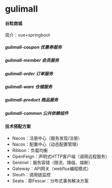 # gulimall
#### 谷粒商城
简介：vue+springboot
##### gulimall-coupon 优惠券服务
##### gulimall-member 会员服务
##### gulimall-order 订单服务
##### gulimall-ware 仓储服务
##### gulimall-product 商品服务
##### gulimall-common 公共依赖组件

#### 技术搭配方案
* Nacos：注册中心（服务发现/注册）
* Nacos：配置中心（动态配置管理）
* Ribbon：负载均衡
* OpenFeign：声明式HTTP客户端（调用远程服务）
* Sentinel：服务容错（限流、降级、熔断）
* Gateway：API网关（webflux编程模式）
* Sleuth：调用链监控
* Seata：原Fescar：分布式事务解决方案